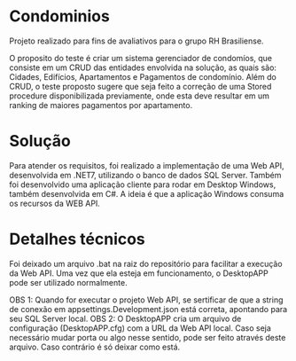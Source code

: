# Condominios

Projeto realizado para fins de avaliativos para o grupo RH Brasiliense.

O proposito do teste é criar um sistema gerenciador de condomíos, que consiste em um CRUD das entidades envolvida na solução, as quais são: Cidades, Edifícios, Apartamentos e Pagamentos de condomínio.
Além do CRUD, o teste proposto sugere que seja feito a correção de uma Stored procedure disponibilizada previamente, onde esta deve resultar em um ranking de maiores pagamentos por apartamento.

# Solução

Para atender os requisitos, foi realizado a implementação de uma Web API, desenvolvida em .NET7, utilizando o banco de dados SQL Server. Também foi desenvolvido uma aplicação cliente para rodar em Desktop Windows, também desenvolvida em C#.
A ideia é que a aplicação Windows consuma os recursos da WEB API.

# Detalhes técnicos


Foi deixado um arquivo .bat na raiz do repositório para facilitar a execução da Web API.
Uma vez que ela esteja em funcionamento, o DesktopAPP pode ser utilizado normalmente.

OBS 1: Quando for executar o projeto Web API, se sertificar de que a string de conexão em appsettings.Development.json está correta, apontando para seu SQL Server local.
OBS 2: O DesktopAPP cria um arquivo de configuração (DesktopAPP.cfg) com a URL da Web API local. Caso seja necessário mudar porta ou algo nesse sentido, pode ser feito através deste arquivo. Caso contrário é só deixar como está.
